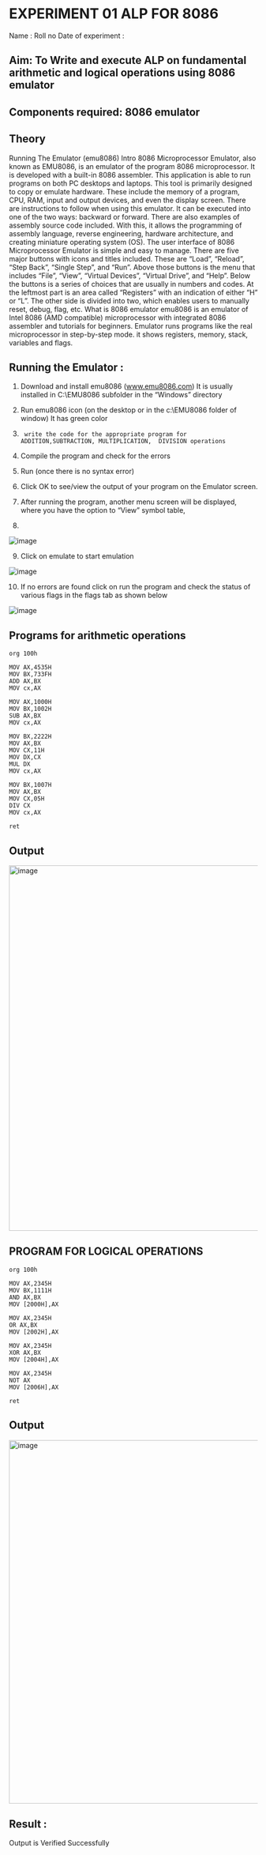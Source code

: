 # EXPERIMENT 01 ALP FOR 8086
Name :
Roll no 
Date of experiment :





## Aim: To Write and execute ALP on fundamental arithmetic and logical operations using 8086 emulator
## Components required: 8086  emulator 
## Theory 
Running The Emulator (emu8086) Intro 8086 Microprocessor Emulator, also known as EMU8086, is an emulator of the program 8086 microprocessor. It is developed with a built-in 8086 assembler. This application is able to run programs on both PC desktops and laptops. This tool is primarily designed to copy or emulate hardware. These include the memory of a program, CPU, RAM, input and output devices, and even the display screen. There are instructions to follow when using this emulator. It can be executed into one of the two ways: backward or forward. There are also examples of assembly source code included. With this, it allows the programming of assembly language, reverse engineering, hardware architecture, and creating miniature operating system (OS). The user interface of 8086 Microprocessor Emulator is simple and easy to manage. There are five major buttons with icons and titles included. These are “Load”, “Reload”, “Step Back”, “Single Step”, and “Run”. Above those buttons is the menu that includes “File”, “View”, “Virtual Devices”, “Virtual Drive”, and “Help”. Below the buttons is a series of choices that are usually in numbers and codes. At the leftmost part is an area called “Registers” with an indication of either “H” or “L”. The other side is divided into two, which enables users to manually reset, debug, flag, etc. What is 8086 emulator emu8086 is an emulator of Intel 8086 (AMD compatible) microprocessor with integrated 8086 assembler and tutorials for beginners. Emulator runs programs like the real microprocessor in step-by-step mode. it shows registers, memory, stack, variables and flags.


 ## Running the Emulator :
1.	Download and install emu8086 (www.emu8086.com) It is usually installed in C:\EMU8086 subfolder in the “Windows” directory
2.	  Run  emu8086 icon (on the desktop or in the c:\EMU8086 folder of window) It has green color 
 
 
3.		write the code for the appropriate program for ADDITION,SUBTRACTION, MULTIPLICATION,  DIVISION operations 

4.	 Compile the program and check for the errors 
5.	Run (once there is no syntax error) 

6.	Click OK to see/view the output of your program on the Emulator screen. 


7.	After running the program, another menu screen will be displayed, where you have the option to “View” symbol table,
8.	 


![image](https://user-images.githubusercontent.com/36288975/189273263-d65baae9-4b8f-4723-afb3-c0ffa4052b04.png)











9.	Click on emulate to start emulation 








![image](https://user-images.githubusercontent.com/36288975/189273273-9bb36ec1-e2e8-4892-8d35-37707332bfdc.png)








10.	If no errors are found click on run the program and check the status of various flags in the flags tab as shown below 






![image](https://user-images.githubusercontent.com/36288975/189273277-113a2a33-4a40-4ff8-95a5-ecd3a1f504fe.png)







## Programs for arithmetic  operations
```
org 100h

MOV AX,4535H
MOV BX,733FH
ADD AX,BX
MOV cx,AX
         
MOV AX,1000H
MOV BX,1002H
SUB AX,BX
MOV cx,AX       

MOV BX,2222H
MOV AX,BX
MOV CX,11H
MOV DX,CX
MUL DX
MOV cx,AX

MOV BX,1007H
MOV AX,BX
MOV CX,05H
DIV CX
MOV cx,AX

ret
```

## Output  

<img width="1609" height="740" alt="image" src="https://github.com/user-attachments/assets/4d1c913d-058b-47e1-b963-4111534c188b" />


## PROGRAM FOR LOGICAL OPERATIONS
```
org 100h

MOV AX,2345H
MOV BX,1111H
AND AX,BX
MOV [2000H],AX

MOV AX,2345H
OR AX,BX
MOV [2002H],AX

MOV AX,2345H
XOR AX,BX
MOV [2004H],AX

MOV AX,2345H
NOT AX
MOV [2006H],AX

ret
```

## Output

<img width="1604" height="736" alt="image" src="https://github.com/user-attachments/assets/69c0d8a1-56f6-49a6-bd36-2e09d91f930a" />



## Result :
Output is Verified Successfully 








